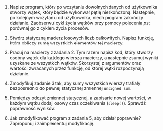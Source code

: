 1. Napisz program, który po wczytaniu dowolnych danych od użytkownika stworzy
   wątek, który będzie wykonwał pętlę nieskończoną. Następnie, po kolejnym
   wczytaniu od użytkownika, niech program zakończy działanie. Zaobserwuj cykl
   życia wątków przy pomocy polecenia *ps*; porównaj go z cyklem życia
   procesów.

2. Stwórz statyczną macierz losowych liczb całkowitych. Napisz funkcję, która
   obliczy sumę wszystkich elementów tej macierzy.
   
3. Pracuj na macierzy z zadania 2. Tym razem napisz kod, który stworzy osobny
   wątek dla każdego wiersza macierzy, a następnie zsumuj wyniki uzyskane ze
   wszystkich wątków. Skorzystaj z argumentów oraz wartości zwracanych przez
   funkcję, od której wątki rozpoczynają działanie.

4. Zmodyfikuj zadanie 3 tak, aby sumy wszystkich wierszy trafiały bezpośrednio
   do pewnej statycznej zmiennej `unsigned sum`.

5. Pomiędzy odczyt zmiennej statycznej, a zapisanie nowej wartości, w każdym
   wątku dodaj losowy czas oczekiwania (`sleep()`). Sprawdź poprawność wyników.

6. Jak zmodyfikować program z zadania 5, aby działał poprawnie? Zaproponuj
   i zaimplementuj modyfikację.
